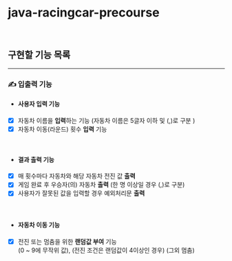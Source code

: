 # java-racingcar-precourse
<br/>

## 구현할 기능 목록
- - -

### ✍ 입출력 기능
- #### 사용자 입력 기능
- [x] 자동차 이름을 **입력**하는 기능 (자동차 이름은 5글자 이하 및 (,)로 구분 )
- [x] 자동차 이동(라운드) 횟수 **입력** 기능
<br/>

- #### 결과 출력 기능
- [x] 매 횟수마다 자동차와 해당 자동차 전진 값 **출력**
- [x] 게임 완료 후 우승자(의) 자동차 **출력** (한 명 이상일 경우 (,)로 구분)
- [x] 사용자가 잘못된 값을 입력할 경우 예외처리문 **출력**
<br/><br/><br/>

- #### 자동차 이동 기능 
- [x] 전진 또는 멈춤을 위한 **랜덤값 부여** 기능
<br/>(0 ~ 9에 무작위 값), (전진 조건은 랜덤값이 4이상인 경우) (그외 멈춤)
